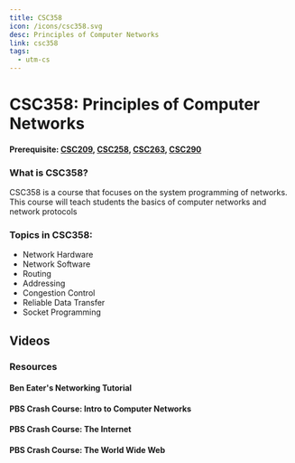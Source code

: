 ```yaml
---
title: CSC358
icon: /icons/csc358.svg
desc: Principles of Computer Networks
link: csc358
tags:
  - utm-cs
---
```


# CSC358: Principles of Computer Networks

#### Prerequisite: [CSC209](./csc209), [CSC258](./csc258), [CSC263](./csc263), [CSC290](./csc290)

<grid-1-x-2 title="Winter 2020 Class Website" img-src="https://i.imgur.com/EqSFE9J.png" link="https://mcs.utm.utoronto.ca/~358/" desc="All credits to Larry Zhang and Michael Liut" button="Check it out!"></grid-1-x-2>

<ExamText class-code="CSC358"></ExamText>

### What is CSC358?

CSC358 is a course that focuses on the system programming of networks. This
course will teach students the basics of computer networks and network protocols

### Topics in CSC358:

- Network Hardware
- Network Software
- Routing
- Addressing
- Congestion Control
- Reliable Data Transfer
- Socket Programming

## Videos

### Resources

#### Ben Eater's Networking Tutorial

<VideoContainer vid-src="https://www.youtube.com/embed/videoseries?list=PLowKtXNTBypH19whXTVoG3oKSuOcw_XeW"></VideoContainer>

#### PBS Crash Course: Intro to Computer Networks

<VideoContainer vid-src="https://www.youtube.com/embed/3QhU9jd03a0"></VideoContainer>

#### PBS Crash Course: The Internet

<VideoContainer vid-src="https://www.youtube.com/embed/AEaKrq3SpW8"></VideoContainer>

#### PBS Crash Course: The World Wide Web

<VideoContainer vid-src="https://www.youtube.com/embed/guvsH5OFizE"></VideoContainer>
